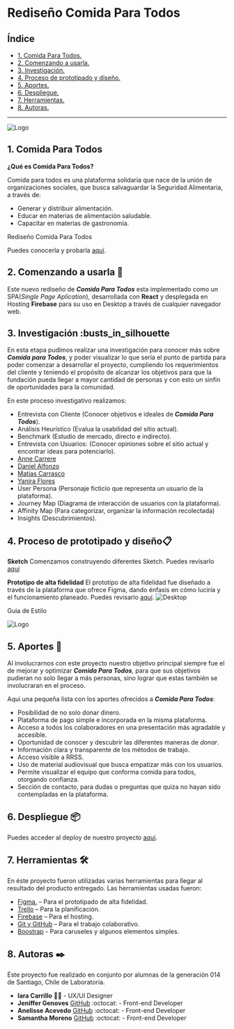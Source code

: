 # Rediseño Comida Para Todos

## Índice

* [1. Comida Para Todos.](#1-Comida-Para-Todos)
* [2. Comenzando a usarla.](#2-Comenzando-a-usarla)
* [3. Investigación.](#3-Investigación)
* [4. Proceso de prototipado y diseño.](#4-Proceso-de-Prototipado-y-diseño)
* [5. Aportes.](#5-Aportes)
* [6. Despliegue.](#10-Despliegue)
* [7. Herramientas.](#7-Herramientas)
* [8. Autoras.](#8-Autoras)

***

![Logo](src/images/Readme/3.png)

## 1. Comida Para Todos

**¿Qué es Comida Para Todos?**

Comida para todos es una plataforma solidaria que nace de la unión de organizaciones sociales, que busca salvaguardar la Seguridad Alimentaria, a través de:

* Generar y distribuir alimentación.
* Educar en materias de alimentación saludable.
* Capacitar en materias de gastronomía.

Rediseño Comida Para Todos

Puedes conocerla y probarla [aquí](https://comida-paratodos.web.app/).

## 2. Comenzando a usarla 🚀

Este nuevo rediseño de ***Comida Para Todos*** esta implementado como un SPA(*Single Page Aplication*), desarrollada con **React** y desplegada en Hosting **Firebase** para su uso en Desktop a través de cualquier navegador web.

## 3. Investigación :busts_in_silhouette

En esta etapa pudimos realizar una investigación para conocer más sobre ***Comida para Todos***, y poder visualizar lo que sería el punto de partida para poder comenzar a desarrollar el proyecto, cumpliendo los requerimientos del cliente y teniendo el propósito de alcanzar los objetivos para que la fundación pueda llegar a mayor cantidad de personas y con esto un sinfín de oportunidades para la comunidad.

En este proceso investigativo realizamos:

* Entrevista con Cliente (Conocer objetivos e ideales de ***Comida Para Todos***).
* Análisis Heurístico (Evalua la usabilidad del sitio actual).
* Benchmark (Estudio de mercado, directo e indirecto).
* Entrevista con Usuarios: (Conocer opiniones sobre el sitio actual y encontrar ideas para potenciarlo).
* [Anne Carrere](https://drive.google.com/file/d/1PecRQcU9cwgfxkNmqEYRPWdkKLkxk8r5/view)
* [Daniel Alfonzo](https://drive.google.com/file/d/1TSiZQgKV1YDS8qR3Uh9BWe2yYANnCpTw/view)
* [Matias Carrasco](https://drive.google.com/file/d/1qgdxpoAPZppx7yUh1mZcpMoqlnWHeG0w/view)
* [Yanira Flores](https://drive.google.com/file/d/1pYVRCxuhVBrEMKq-IAvme8p_XG9clCtZ/view)
* User Persona (Personaje ficticio que representa un usuario de la plataforma).
* Journey Map (Diagrama de interacción de usuarios con la plataforma).
* Affinity Map (Para categorizar, organizar la información recolectada)
* Insights (Descubrimientos).

## 4. Proceso de prototipado y diseño📋

**Sketch**
Comenzamos construyendo diferentes Sketch.
Puedes revisarlo [aquí](https://www.figma.com/file/05HHF7BKZ4ydeePsR6vgSm/Comida-Para-Todos?node-id=1%3A2)

**Prototipo de alta fidelidad**
El prototipo de alta fidelidad fue diseñado a través de la plataforma que ofrece Figma, dando énfasis en cómo luciría y el funcionamiento planeado.
Puedes revisarlo [aquí](https://www.figma.com/file/05HHF7BKZ4ydeePsR6vgSm/Comida-Para-Todos?node-id=1060%3A16).
![Desktop](src/images/Readme/desktop.png)

Guia de Estilo

![Logo](src/images/Readme/style.jpg)

## 5. Aportes 🧡

Al involucrarnos con este proyecto nuestro objetivo principal siempre fue el de mejorar y optimizar ***Comida Para Todos***, para que sus objetivos pudieran no solo llegar a más personas, sino lograr que estas también se involucraran en el proceso.

Aqui una pequeña lista con los aportes ofrecidos a ***Comida Para Todos***:

* Posibilidad de no solo donar dinero.
* Plataforma de pago simple e incorporada en la misma plataforma.
* Acceso a todos los colaboradores en una presentación más agradable y accesible.
* Oportunidad de conocer y descubrir las diferentes maneras de *donar*.
* Información clara y transparente de los métodos de trabajo.
* Acceso visible a RRSS.
* Uso de material audiovisual que busca empatizar más con los usuarios.
* Permite visualizar el equipo que conforma comida para todos, otorgando confianza.
* Sección de contacto, para dudas o preguntas que quiza no hayan sido contempladas en la plataforma.

## 6. Despliegue 📦

Puedes acceder al deploy de nuestro proyecto [aquí](https://comida-paratodos.web.app/).

## 7. Herramientas 🛠️

En éste proyecto fueron utilizadas varias herramientas para llegar al resultado del producto entregado.
Las herramientas usadas fueron:

* [Figma.](https://www.figma.com/file/05HHF7BKZ4ydeePsR6vgSm/Comida-Para-Todos?node-id=1153%3A3130) – Para el prototipado de alta fidelidad.
* [Trello](https://trello.com/b/15mYPGhr/comida-para-todos) – Para la planificación.
* [Firebase](https://firebase.google.com) – Para el hosting.
* [Git y GitHub](https://github.com/xsamynox/comida-para-todos) – Para el trabajo colaborativo.
* [Boostrap](https://getbootstrap.com/) - Para caruseles y algunos elementos simples.

## 8. Autoras ✒️

Éste proyecto fue realizado en conjunto por alumnas de la generación 014 de Santiago, Chile de Laboratoria.

* **Iara Carrillo** 📝✨ - UX/UI Designer
* **Jeniffer Genoves** [GitHub](https://github.com/JenifferGenoves) :octocat: - Front-end Developer
* **Anelisse Acevedo** [GitHub](https://github.com/aneacevedo) :octocat: - Front-end Developer
* **Samantha Moreno** [GitHub](https://github.com/xsamynox) :octocat: - Front-end Developer
